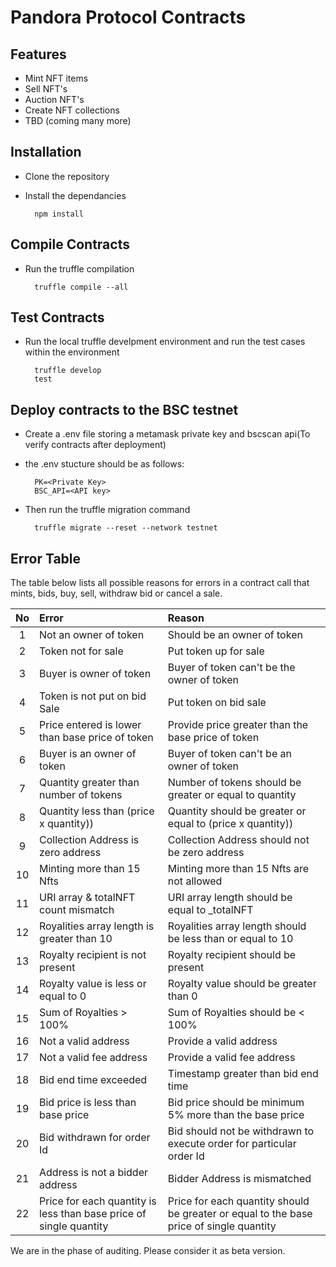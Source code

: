 # Pandora Protocol Contracts

## Features

- Mint NFT items
- Sell NFT's
- Auction NFT's
- Create NFT collections
- TBD (coming many more)

## Installation

- Clone the repository
- Install the dependancies 

        npm install

## Compile Contracts

- Run the truffle compilation 

        truffle compile --all

## Test Contracts

- Run the local truffle develpment environment and run the test cases within the environment

        truffle develop
        test

## Deploy contracts to the BSC testnet

- Create a .env file storing a metamask private key and bscscan api(To verify contracts after deployment)
- the .env stucture should be as follows:

        PK=<Private Key>
        BSC_API=<API key>

- Then run the truffle migration command

        truffle migrate --reset --network testnet

## Error Table        

The table below lists all possible reasons for errors in a contract call that mints, bids, buy, sell, withdraw bid or cancel a sale.

| No   |      Error      |  Reason |
|:----------:|:-------------|:------|
| 1 | Not an owner of token | Should be an owner of token |
| 2 | Token not for sale | Put token up for sale |
| 3 | Buyer is owner of token | Buyer of token can't be the owner of token |
| 4 | Token is not put on bid Sale | Put token on bid sale |
| 5 | Price entered is lower than base price of token | Provide price greater than the base price of token |
| 6 | Buyer is an owner of token | Buyer of token can't be an owner of token |
| 7 | Quantity greater than number of tokens | Number of tokens should be greater or equal to quantity |
| 8 | Quantity less than (price x quantity)) | Quantity should be greater or equal to (price x quantity)) |
| 9 | Collection Address is zero address | Collection Address should not be zero address |
| 10 | Minting more than 15 Nfts | Minting more than 15 Nfts are not allowed |
| 11 | URI array & totalNFT count mismatch | URI array length should be equal to _totalNFT |
| 12 | Royalities array length is greater than 10 | Royalities array length should be less than or equal to 10 |
| 13 | Royalty recipient is not present | Royalty recipient should be present |
| 14 | Royalty value is less or equal to 0 | Royalty value should be greater than 0 |
| 15 | Sum of Royalties > 100% | Sum of Royalties should be < 100% |
| 16 | Not a valid address | Provide a valid address |
| 17 | Not a valid fee address | Provide a valid fee address |
| 18 | Bid end time exceeded | Timestamp greater than bid end time |
| 19 | Bid price is less than base price | Bid price should be minimum 5% more than the base price |
| 20 | Bid withdrawn for order Id | Bid should not be withdrawn to execute order for particular order Id |
| 21 | Address is not a bidder address | Bidder Address is mismatched |
| 22 | Price for each quantity is less than base price of single quantity | Price for each quantity should be greater or equal to the base price of single quantity |
        
We are in the phase of auditing. Please consider it as beta version.